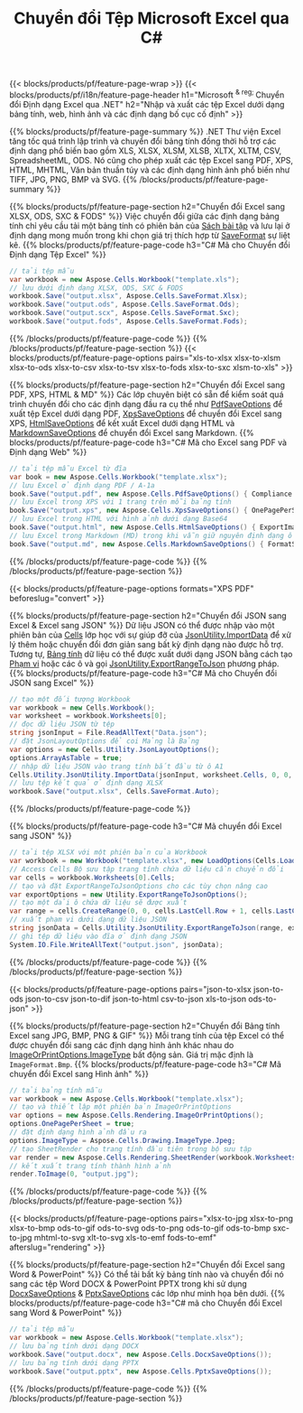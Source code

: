 ﻿---
title: Chuyển đổi Tệp Microsoft Excel qua C# 
url: /vi/net/conversion/
description: Chuyển đổi Excel XLS, XLSX, ODS, CSV sang PDF, XPS, HTML, JPEG, HTML và nhiều định dạng phổ biến khác chỉ với vài dòng mã C#.
---
{{< blocks/products/pf/feature-page-wrap >}}
{{< blocks/products/pf/i18n/feature-page-header h1="Microsoft <sup> & reg; </sup> Chuyển đổi Định dạng Excel qua .NET" h2="Nhập và xuất các tệp Excel dưới dạng bảng tính, web, hình ảnh và các định dạng bố cục cố định" >}}

{{% blocks/products/pf/feature-page-summary %}}
.NET Thư viện Excel tăng tốc quá trình lập trình và chuyển đổi bảng tính đồng thời hỗ trợ các định dạng phổ biến bao gồm XLS, XLSX, XLSM, XLSB, XLTX, XLTM, CSV, SpreadsheetML, ODS. Nó cũng cho phép xuất các tệp Excel sang PDF, XPS, HTML, MHTML, Văn bản thuần túy và các định dạng hình ảnh phổ biến như TIFF, JPG, PNG, BMP và SVG.
{{% /blocks/products/pf/feature-page-summary %}}

{{% blocks/products/pf/feature-page-section h2="Chuyển đổi Excel sang XLSX, ODS, SXC & FODS" %}}
Việc chuyển đổi giữa các định dạng bảng tính chỉ yêu cầu tải một bảng tính có phiên bản của [Sách bài tập](https://apireference.aspose.com/cells/net/aspose.cells/workbook) và lưu lại ở định dạng mong muốn trong khi chọn giá trị thích hợp từ [SaveFormat](https://apireference.aspose.com/cells/net/aspose.cells/saveformat) sự liệt kê.
{{% blocks/products/pf/feature-page-code h3="C# Mã cho Chuyển đổi Định dạng Tệp Excel" %}}

```cs
// tải tệp mẫu
var workbook = new Aspose.Cells.Workbook("template.xls");
// lưu dưới định dạng XLSX, ODS, SXC & FODS
workbook.Save("output.xlsx", Aspose.Cells.SaveFormat.Xlsx);
workbook.Save("output.ods", Aspose.Cells.SaveFormat.Ods);
workbook.Save("output.scx", Aspose.Cells.SaveFormat.Sxc);
workbook.Save("output.fods", Aspose.Cells.SaveFormat.Fods);

```
{{% /blocks/products/pf/feature-page-code %}}
{{% /blocks/products/pf/feature-page-section %}}
{{< blocks/products/pf/feature-page-options pairs="xls-to-xlsx xlsx-to-xlsm xlsx-to-ods xlsx-to-csv xlsx-to-tsv xlsx-to-fods xlsx-to-sxc xlsm-to-xls" >}}


{{% blocks/products/pf/feature-page-section h2="Chuyển đổi Excel sang PDF, XPS, HTML & MD" %}}
Các lớp chuyên biệt có sẵn để kiểm soát quá trình chuyển đổi cho các định dạng đầu ra cụ thể như [PdfSaveOptions](https://apireference.aspose.com/cells/net/aspose.cells/pdfsaveoptions) để xuất tệp Excel dưới dạng PDF, [XpsSaveOptions](https://apireference.aspose.com/cells/net/aspose.cells/xpssaveoptions) để chuyển đổi Excel sang XPS, [HtmlSaveOptions](https://apireference.aspose.com/cells/net/aspose.cells/htmlsaveoptions) để kết xuất Excel dưới dạng HTML và [MarkdownSaveOptions](https://apireference.aspose.com/cells/net/aspose.cells/markdownsaveoptions) để chuyển đổi Excel sang Markdown. 
{{% blocks/products/pf/feature-page-code h3="C# Mã cho Excel sang PDF và Định dạng Web" %}}

```cs
// tải tệp mẫu Excel từ đĩa
var book = new Aspose.Cells.Workbook("template.xlsx");
// lưu Excel ở định dạng PDF / A-1a
book.Save("output.pdf", new Aspose.Cells.PdfSaveOptions() { Compliance = PdfComplianceVersion.PdfA1a });
// lưu Excel trong XPS với 1 trang trên mỗi bảng tính
book.Save("output.xps", new Aspose.Cells.XpsSaveOptions() { OnePagePerSheet = true });
// lưu Excel trong HTML với hình ảnh dưới dạng Base64
book.Save("output.html", new Aspose.Cells.HtmlSaveOptions() { ExportImagesAsBase64 = true });
// lưu Excel trong Markdown (MD) trong khi vẫn giữ nguyên định dạng ô
book.Save("output.md", new Aspose.Cells.MarkdownSaveOptions() { FormatStrategy = Cells.CellValueFormatStrategy.CellStyle });

```
{{% /blocks/products/pf/feature-page-code %}}
{{% /blocks/products/pf/feature-page-section %}}

{{< blocks/products/pf/feature-page-options formats="XPS PDF" beforeslug="convert" >}}

{{% blocks/products/pf/feature-page-section h2="Chuyển đổi JSON sang Excel & Excel sang JSON" %}}
Dữ liệu JSON có thể được nhập vào một phiên bản của [Cells](https://apireference.aspose.com/cells/net/aspose.cells/cells) lớp học với sự giúp đỡ của [JsonUtility.ImportData](https://apireference.aspose.com/cells/net/aspose.cells.utility/jsonutility/methods/importdata) để xử lý thêm hoặc chuyển đổi đơn giản sang bất kỳ định dạng nào được hỗ trợ. Tương tự, [Bảng tính](https://apireference.aspose.com/cells/net/aspose.cells/worksheet) dữ liệu có thể được xuất dưới dạng JSON bằng cách tạo [Phạm vi](https://apireference.aspose.com/cells/net/aspose.cells/range) hoặc các ô và gọi [JsonUtility.ExportRangeToJson](https://apireference.aspose.com/cells/net/aspose.cells.utility/jsonutility/methods/exportrangetojson) phương pháp.
{{% blocks/products/pf/feature-page-code h3="C# Mã cho Chuyển đổi JSON sang Excel" %}}
```cs
// tạo một đối tượng Workbook
var workbook = new Cells.Workbook();
var worksheet = workbook.Worksheets[0];
// đọc dữ liệu JSON từ tệp
string jsonInput = File.ReadAllText("Data.json");
// đặt JsonLayoutOptions để coi Mảng là Bảng
var options = new Cells.Utility.JsonLayoutOptions();
options.ArrayAsTable = true;
// nhập dữ liệu JSON vào trang tính bắt đầu từ ô A1
Cells.Utility.JsonUtility.ImportData(jsonInput, worksheet.Cells, 0, 0, options);
// lưu tệp kết quả ở định dạng XLSX
workbook.Save("output.xlsx", Cells.SaveFormat.Auto); 

```
{{% /blocks/products/pf/feature-page-code %}}

{{% blocks/products/pf/feature-page-code h3="C# Mã chuyển đổi Excel sang JSON" %}}
```cs
// tải tệp XLSX với một phiên bản của Workbook
var workbook = new Workbook("template.xlsx", new LoadOptions(Cells.LoadFormat.Auto));
// Access Cells Bộ sưu tập trang tính chứa dữ liệu cần chuyển đổi
var cells = workbook.Worksheets[0].Cells;
// tạo và đặt ExportRangeToJsonOptions cho các tùy chọn nâng cao
var exportOptions = new Utility.ExportRangeToJsonOptions();
// tạo một dải ô chứa dữ liệu sẽ được xuất
var range = cells.CreateRange(0, 0, cells.LastCell.Row + 1, cells.LastCell.Column + 1);
// xuất phạm vi dưới dạng dữ liệu JSON
string jsonData = Cells.Utility.JsonUtility.ExportRangeToJson(range, exportOptions);
// ghi tệp dữ liệu vào đĩa ở định dạng JSON
System.IO.File.WriteAllText("output.json", jsonData); 

```
{{% /blocks/products/pf/feature-page-code %}}
{{% /blocks/products/pf/feature-page-section %}}

{{< blocks/products/pf/feature-page-options pairs="json-to-xlsx json-to-ods json-to-csv json-to-dif json-to-html csv-to-json xls-to-json ods-to-json" >}}

{{% blocks/products/pf/feature-page-section h2="Chuyển đổi Bảng tính Excel sang JPG, BMP, PNG & GIF" %}}
Mỗi trang tính của tệp Excel có thể được chuyển đổi sang các định dạng hình ảnh khác nhau do [ImageOrPrintOptions.ImageType](https://apireference.aspose.com/cells/net/aspose.cells.rendering/imageorprintoptions/properties/imagetype) bất động sản. Giá trị mặc định là `ImageFormat.Bmp`.
{{% blocks/products/pf/feature-page-code h3="C# Mã chuyển đổi Excel sang Hình ảnh" %}}
```cs
// tải bảng tính mẫu
var workbook = new Aspose.Cells.Workbook("template.xlsx");
// tạo và thiết lập một phiên bản ImageOrPrintOptions
var options = new Aspose.Cells.Rendering.ImageOrPrintOptions();
options.OnePagePerSheet = true;
// đặt định dạng hình ảnh đầu ra
options.ImageType = Aspose.Cells.Drawing.ImageType.Jpeg;
// tạo SheetRender cho trang tính đầu tiên trong bộ sưu tập
var render = new Aspose.Cells.Rendering.SheetRender(workbook.Worksheets[0], options);
// kết xuất trang tính thành hình ảnh
render.ToImage(0, "output.jpg");

```
{{% /blocks/products/pf/feature-page-code %}}
{{% /blocks/products/pf/feature-page-section %}}

{{< blocks/products/pf/feature-page-options pairs="xlsx-to-jpg xlsx-to-png xlsx-to-bmp ods-to-gif ods-to-svg ods-to-png ods-to-gif ods-to-bmp sxc-to-jpg mhtml-to-svg xlt-to-svg xls-to-emf fods-to-emf" afterslug="rendering" >}}

{{% blocks/products/pf/feature-page-section h2="Chuyển đổi Excel sang Word & PowerPoint" %}}
Có thể tải bất kỳ bảng tính nào và chuyển đổi nó sang các tệp Word DOCX & PowerPoint PPTX trong khi sử dụng [DocxSaveOptions](https://apireference.aspose.com/cells/net/aspose.cells/docxsaveoptions) & [PptxSaveOptions](https://apireference.aspose.com/cells/net/aspose.cells/pptxsaveoptions) các lớp như minh họa bên dưới.
{{% blocks/products/pf/feature-page-code h3="C# mã cho Chuyển đổi Excel sang Word & PowerPoint" %}}
```cs
// tải tệp mẫu
var workbook = new Aspose.Cells.Workbook("template.xlsx");
// lưu bảng tính dưới dạng DOCX
workbook.Save("output.docx", new Aspose.Cells.DocxSaveOptions());
// lưu bảng tính dưới dạng PPTX
workbook.Save("output.pptx", new Aspose.Cells.PptxSaveOptions());

```
{{% /blocks/products/pf/feature-page-code %}}
{{% /blocks/products/pf/feature-page-section %}}